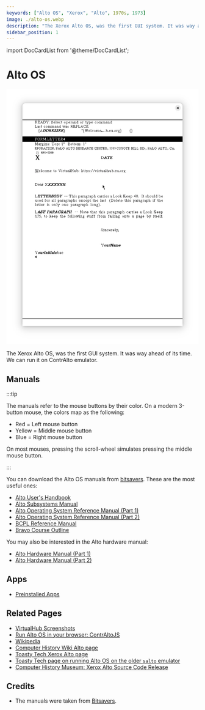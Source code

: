 ```yaml
---
keywords: ["Alto OS", "Xerox", "Alto", 1970s, 1973]
image: ./alto-os.webp
description: "The Xerox Alto OS, was the first GUI system. It was way ahead of its time. We can run it on ContrAlto emulator."
sidebar_position: 1
---
```


import DocCardList from '@theme/DocCardList';

# Alto OS

![Alto OS](./alto-os.webp)

The Xerox Alto OS, was the first GUI system. It was way ahead of its time. We can run it on ContrAlto emulator.

<DocCardList />

## Manuals

:::tip

The manuals refer to the mouse buttons by their color. On a modern 3-button mouse, the colors map as the following:

- Red = Left mouse button
- Yellow = Middle mouse button
- Blue = Right mouse button

On most mouses, pressing the scroll-wheel simulates pressing the middle mouse button.

:::

You can download the Alto OS manuals from [bitsavers](http://bitsavers.org/pdf/xerox/alto/). These are the most useful ones:

- [Alto User's Handbook](http://bitsavers.org/pdf/xerox/alto/Alto_Users_Handbook_Sep79.pdf)
- [Alto Subsystems Manual](http://bitsavers.org/pdf/xerox/alto/AltoSubsystems_Oct79.pdf)
- [Alto Operating System Reference Manual (Part 1)](http://bitsavers.org/pdf/xerox/alto/AltoSWRef.part1.pdf)
- [Alto Operating System Reference Manual (Part 2)](http://bitsavers.org/pdf/xerox/alto/AltoSWRef.part2.pdf)
- [BCPL Reference Manual](http://bitsavers.org/pdf/xerox/alto/bcpl/AltoBCPLdoc.pdf)
- [Bravo Course Outline](http://bitsavers.org/pdf/xerox/alto/BravoCourse.pdf)

You may also be interested in the Alto hardware manual:

- [Alto Hardware Manual (Part 1)](http://bitsavers.org/pdf/xerox/alto/AltoHWRef.part1.pdf)
- [Alto Hardware Manual (Part 2)](http://bitsavers.org/pdf/xerox/alto/AltoHWRef.part2.pdf)

## Apps

- [Preinstalled Apps](/1970s/1973/alto-os/preinstalled-apps/)

## Related Pages

- [VirtualHub Screenshots](https://screenshots.virtualhub.eu.org/1970s/1973/alto-os/)
- [Run Alto OS in your browser: ContrAltoJS](https://archives.loomcom.com/contraltojs/)
- [Wikipedia](https://en.wikipedia.org/wiki/Xerox_Alto#Software)
- [Computer History Wiki Alto page](https://gunkies.org/wiki/Xerox_Alto)
- [Toasty Tech Xerox Alto page](http://toastytech.com/guis/alto.html)
- [Toasty Tech page on running Alto OS on the older `salto` emulator](http://toastytech.com/guis/salto.html)
- [Computer History Museum: Xerox Alto Source Code Release](https://computerhistory.org/blog/xerox-alto-source-code/)

## Credits

- The manuals were taken from [Bitsavers](http://bitsavers.org).
